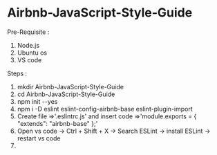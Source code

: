 # Airbnb-JavaScript-Style-Guide

Pre-Requisite :
  1. Node.js
  2. Ubuntu os 
  3. VS code

Steps :
1. mkdir  Airbnb-JavaScript-Style-Guide
2. cd  Airbnb-JavaScript-Style-Guide
3. npm init --yes
4. npm i -D eslint eslint-config-airbnb-base eslint-plugin-import
5. Create file =>'.eslintrc.js' and insert code =>'module.exports = { "extends": "airbnb-base" };'
6. Open vs code -> Ctrl + Shift + X -> Search ESLint -> install ESLint -> restart vs code
7. 
